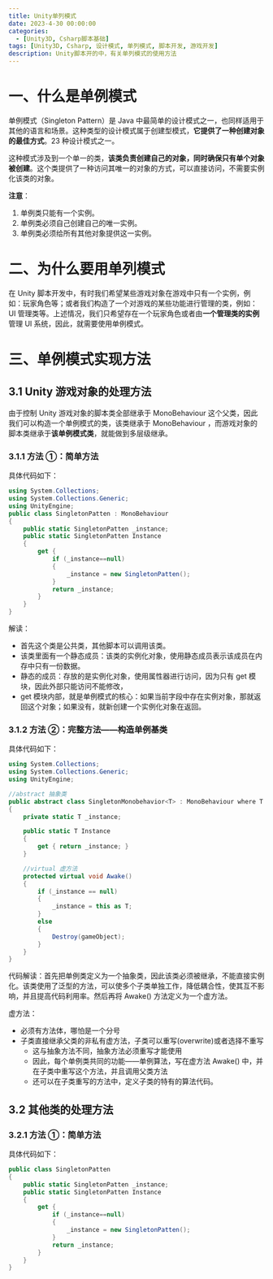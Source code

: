 ```yaml
---
title: Unity单列模式
date: 2023-4-30 00:00:00
categories:
  - [Unity3D, Csharp脚本基础]
tags: [Unity3D, Csharp, 设计模式, 单列模式, 脚本开发, 游戏开发]
description: Unity脚本开的中，有关单列模式的使用方法
---
```


# 一、什么是单例模式

单例模式（Singleton Pattern）是 Java 中最简单的设计模式之一，也同样适用于其他的语言和场景。这种类型的设计模式属于创建型模式，**它提供了一种创建对象的最佳方式**。23 种设计模式之一。

这种模式涉及到一个单一的类，**该类负责创建自己的对象，同时确保只有单个对象被创建**。这个类提供了一种访问其唯一的对象的方式，可以直接访问，不需要实例化该类的对象。

**注意**：

1. 单例类只能有一个实例。
2. 单例类必须自己创建自己的唯一实例。
3. 单例类必须给所有其他对象提供这一实例。

# 二、为什么要用单列模式

在 Unity 脚本开发中，有时我们希望某些游戏对象在游戏中只有一个实例，例如：玩家角色等；或者我们构造了一个对游戏的某些功能进行管理的类，例如：UI 管理类等。上述情况，我们只希望存在一个玩家角色或者由**一个管理类的实例**管理 UI 系统，因此，就需要使用单例模式。

# 三、单例模式实现方法

## 3.1 Unity 游戏对象的处理方法

由于控制 Unity 游戏对象的脚本类全部继承于 MonoBehaviour 这个父类，因此我们可以构造一个单例模式的类，该类继承于 MonoBehaviour ，而游戏对象的脚本类继承于**该单例模式类**，就能做到多层级继承。

### 3.1.1 方法 ①：简单方法

具体代码如下：

```C#
using System.Collections;
using System.Collections.Generic;
using UnityEngine;
public class SingletonPatten : MonoBehaviour
{
    public static SingletonPatten _instance;
    public static SingletonPatten Instance
    {
        get {
            if (_instance==null)
            {
                _instance = new SingletonPatten();
            }
            return _instance;
        }
    }
}
```

解读：

- 首先这个类是公共类，其他脚本可以调用该类。
- 该类里面有一个静态成员：该类的实例化对象，使用静态成员表示该成员在内存中只有一份数据。
- 静态的成员：存放的是实例化对象，使用属性器进行访问，因为只有 get 模块，因此外部只能访问不能修改，
- get 模块内部，就是单例模式的核心：如果当前字段中存在实例对象，那就返回这个对象；如果没有，就新创建一个实例化对象在返回。

### 3.1.2 方法 ②：完整方法——构造单例基类

具体代码如下：

```C#
using System.Collections;
using System.Collections.Generic;
using UnityEngine;

//abstract 抽象类
public abstract class SingletonMonobehavior<T> : MonoBehaviour where T : MonoBehaviour
{
    private static T _instance;

    public static T Instance
    {
        get { return _instance; }
    }

    //virtual 虚方法
    protected virtual void Awake()
    {
        if (_instance == null)
        {
            _instance = this as T;
        }
        else
        {
            Destroy(gameObject);
        }
    }
}
```

代码解读：首先把单例类定义为一个抽象类，因此该类必须被继承，不能直接实例化。该类使用了泛型的方法，可以使多个子类单独工作，降低耦合性，使其互不影响，并且提高代码利用率。然后再将 Awake() 方法定义为一个虚方法。

虚方法：

- 必须有方法体，哪怕是一个分号
- 子类直接继承父类的非私有虚方法，子类可以重写(overwrite)或者选择不重写
  - 这与抽象方法不同，抽象方法必须重写才能使用
  - 因此，每个单例类共同的功能——单例算法，写在虚方法 Awake() 中，并在子类中重写这个方法，并且调用父类方法
  - 还可以在子类重写的方法中，定义子类的特有的算法代码。

## 3.2 其他类的处理方法

### 3.2.1 方法 ①：简单方法

具体代码如下：

```c#
public class SingletonPatten
{
    public static SingletonPatten _instance;
    public static SingletonPatten Instance
    {
        get {
            if (_instance==null)
            {
                _instance = new SingletonPatten();
            }
            return _instance;
        }
    }
}
```
